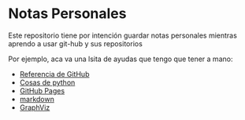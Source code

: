 # Notas Personales

Este repositorio tiene por intención guardar notas personales mientras aprendo
a usar git-hub y sus repositorios

Por ejemplo, aca va una lsita de ayudas que tengo que tener a mano:

- [Referencia de GitHub](github_reference.md)
- [Cosas de python](python/README.md)
- [GitHub Pages](githubpages.md)
- [markdown](marckdown.md)
- [GraphViz](gv/README.md)
